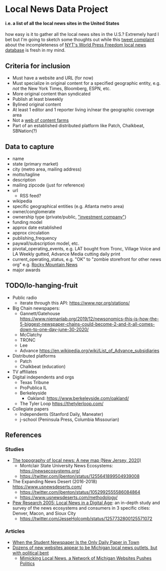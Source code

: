 # Local News Data Project

#### i.e. a list of all the local news sites in the United States

how easy is it to gather all the local news sites in the U.S.? Extremely hard I bet but I'm going to sketch some thoughts out while this [tweet complaint](https://twitter.com/skonradb/status/1257701147068043264) about the incompleteness of [NYT's World Press Freedom local news database](https://twitter.com/nytimes/status/1256987337726271488) is fresh in my mind. 



## Criteria for inclusion

- Must have a website and URL (for now)
- Must specialize in original content for a specified geographic entity, e.g. *not* the New York Times, Bloomberg, ESPN, etc.
- More original content than syndicated
- Publish at least biweekly
- Bylined original content
- At least 1 editor and 1 reporter living in/near the geographic coverage area
- Not a [web of content farms](https://www.nytimes.com/2019/10/21/us/michigan-metric-media-news.html) 
- Part of an established distributed platform like Patch, Chalkbeat, SBNation(?)

## Data to capture

- name
- state (primary market)
- city (metro area, mailing address)
- motto/tagline
- description
- mailing zipcode (just for reference)
- url
    - RSS feed?
- wikipedia
- specific geographical entities (e.g. Atlanta metro area)
- owner/conglomerate
- ownership type (private/public, ["investment company"](https://www.usnewsdeserts.com/methodology/))
- funding model
- approx date established
- approx circulation
- publishing_frequency
- paywall/subscription model, etc.
- pivotal_operating_events, e.g. LAT bought from Tronc, Village Voice and LA Weekly gutted, Advance Media cutting daily print
- current_operating_status, e.g. "OK" to "zombie storefront for other news org" e.g. [Rocky Mountain News](https://rockymountainnews.com/)
- major awards


## TODO/lo-hanging-fruit

- Public radio
    - iterate through this API: https://www.npr.org/stations/
- Big Chain newspapers:
    - Gannett/Gatehouse https://www.niemanlab.org/2019/12/newsonomics-this-is-how-the-5-biggest-newspaper-chains-could-become-2-and-it-all-comes-down-to-one-day-june-30-2020/
    - McClatchy
    - TRONC
    - Lee
    - Advance https://en.wikipedia.org/wiki/List_of_Advance_subsidiaries
- Distributed platforms
    - Patch
    - Chalkbeat (education)
- TV affiliates
- Digital independents and orgs
    - Texas Tribune
    - ProPublica IL
    - Berkeleyside
        - Oakland: https://www.berkeleyside.com/oakland/
    - The Tyler Loop https://thetylerloop.com/
- Collegiate papers
    - Independents (Stanford Daily, Maneater)
    - j-school (Peninsula Press, Columbia Missourian)

## References

### Studies

- [The topography of local news: A new map (New Jersey, 2020)](https://www.cjr.org/tow_center/local-news-map-topography-new-jersey.php)
    - Montclair State University News Ecosystems: https://newsecosystems.org/
    - https://twitter.com/jbenton/status/1255641899504939008
- The Expanding News Desert (2016-2018) https://www.usnewsdeserts.com/
    - https://twitter.com/jbenton/status/1052992555586084864
    - https://www.usnewsdeserts.com/methodology/
- [Pew Research 2005: Local News in a Digital Age](https://www.journalism.org/2015/03/05/local-news-in-a-digital-age/): an in-depth study and survey of the news ecosystems and consumers in 3 specific cities: Denver, Macon, and Sioux City
    - https://twitter.com/JesseHolcomb/status/1257732800125571072


### Articles 

- [When the Student Newspaper Is the Only Daily Paper in Town](https://www.nytimes.com/2019/10/19/us/news-desert-ann-arbor-michigan.html)
- [Dozens of new websites appear to be Michigan local news outlets, but with political bent](https://www.lansingstatejournal.com/story/news/local/2019/10/21/lansing-sun-new-sites-michigan-local-news-outlets/3984689002/)
    - [Mimicking Local News, a Network of Michigan Websites Pushes Politics](https://www.nytimes.com/2019/10/21/us/michigan-metric-media-news.html)



